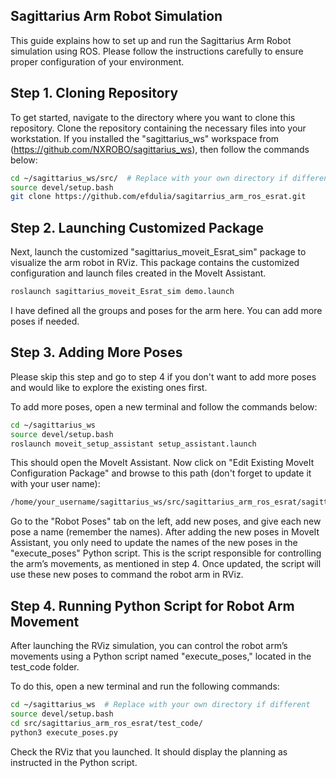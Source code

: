 ## Sagittarius Arm Robot Simulation

This guide explains how to set up and run the Sagittarius Arm Robot simulation using ROS. Please follow the instructions carefully to ensure proper configuration of your environment.

## Step 1. Cloning Repository

To get started, navigate to the directory where you want to clone this repository. Clone the repository containing the necessary files into your workstation. If you installed the "sagittarius_ws" workspace from (https://github.com/NXROBO/sagittarius_ws), then follow the commands below:

```bash
cd ~/sagittarius_ws/src/  # Replace with your own directory if different
source devel/setup.bash
git clone https://github.com/efdulia/sagitarrius_arm_ros_esrat.git
```

## Step 2. Launching Customized Package

Next, launch the customized "sagittarius_moveit_Esrat_sim" package to visualize the arm robot in RViz. This package contains the customized configuration and launch files created in the MoveIt Assistant. 

```bash
roslaunch sagittarius_moveit_Esrat_sim demo.launch
```

I have defined all the groups and poses for the arm here. You can add more poses if needed.

## Step 3. Adding More Poses

Please skip this step and go to step 4 if you don't want to add more poses and would like to explore the existing ones first.

To add more poses, open a new terminal and follow the commands below:

```bash
cd ~/sagittarius_ws    
source devel/setup.bash  
roslaunch moveit_setup_assistant setup_assistant.launch
```
This should open the MoveIt Assistant. Now click on "Edit Existing MoveIt Configuration Package" and browse to this path (don't forget to update it with your user name):
```bash
/home/your_username/sagittarius_ws/src/sagittarius_arm_ros_esrat/sagittarius_moveit_Esrat_sim
```
Go to the "Robot Poses" tab on the left, add new poses, and give each new pose a name (remember the names). After adding the new poses in MoveIt Assistant, you only need to update the names of the new poses in the "execute_poses" Python script. This is the script responsible for controlling the arm’s movements, as mentioned in step 4. Once updated, the script will use these new poses to command the robot arm in RViz.

## Step 4. Running Python Script for Robot Arm Movement

After launching the RViz simulation, you can control the robot arm’s movements using a Python script named "execute_poses," located in the test_code folder.

To do this, open a new terminal and run the following commands:

```bash
cd ~/sagittarius_ws  # Replace with your own directory if different
source devel/setup.bash
cd src/sagittarius_arm_ros_esrat/test_code/
python3 execute_poses.py
```

Check the RViz that you launched. It should display the planning as instructed in the Python script.


